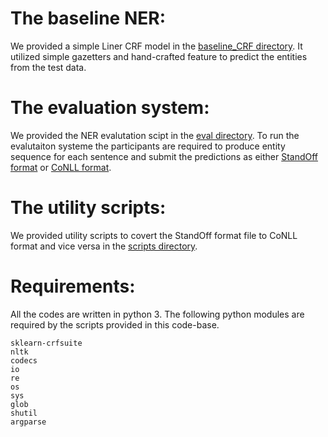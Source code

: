# The baseline NER:

We provided a simple Liner CRF model in the [baseline_CRF directory](./baseline_CRF/Readme.md). It utilized simple gazetters and hand-crafted feature to predict the entities from the test data.

# The evaluation system:

We provided the NER evalutation scipt in the [eval directory](./eval/Readme.md). To run the evalutaiton systeme the participants are required to produce entity sequence for each sentence and submit the predictions as either [StandOff format](../data/Readme.md##-The-standoff-format:) or [CoNLL format](../data/Readme.md##-The-conll-format:).

# The utility scripts:

We provided utility scripts to covert the StandOff format file to CoNLL format and vice versa in the [scripts directory](./scripts/Readme.md). 

# Requirements:

All the codes are written in python 3. The following python modules are required by the scripts provided in this code-base.


```
sklearn-crfsuite
nltk
codecs
io
re
os
sys
glob
shutil
argparse

```
